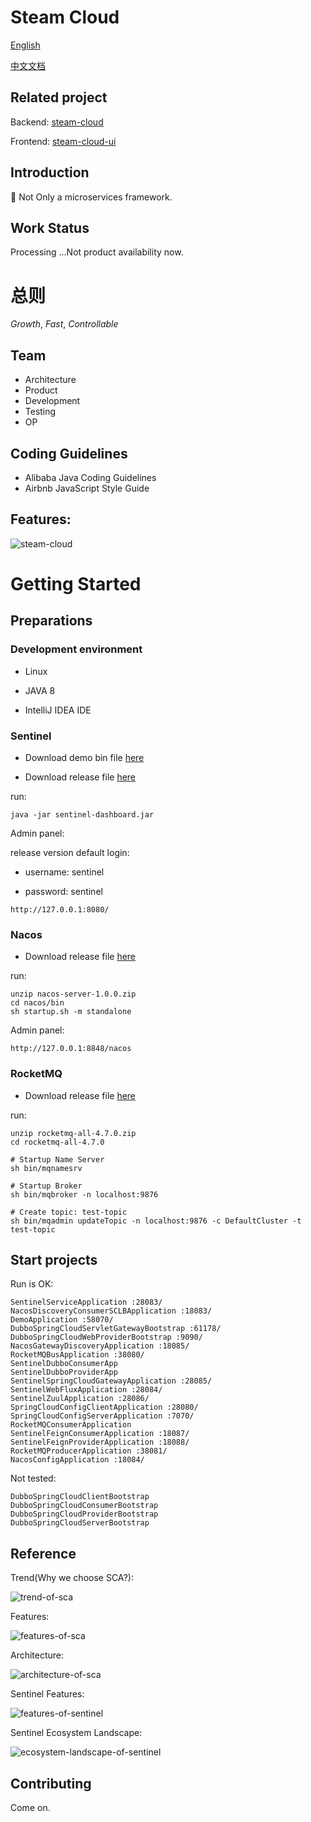 # Steam Cloud

[English](README.md)

[中文文档](README-zh_cn.md)

## Related project

Backend: [steam-cloud](https://github.com/rosky/steam-cloud)

Frontend: [steam-cloud-ui](https://github.com/rosky/steam-cloud-ui)

## Introduction

 🚀 Not Only a microservices framework.

## Work Status

Processing ...Not product availability now.

# 总则

*Growth*, *Fast*, *Controllable*

## Team

* Architecture
* Product
* Development
* Testing
* OP

## Coding Guidelines

* Alibaba Java Coding Guidelines
* Airbnb JavaScript Style Guide

## Features:

![steam-cloud](./images/steam-cloud.png)

# Getting Started

## Preparations

### Development environment

* Linux

* JAVA 8

* IntelliJ IDEA IDE

### Sentinel

* Download demo bin file [here](http://edas-public.oss-cn-hangzhou.aliyuncs.com/install_package/demo/sentinel-dashboard.jar)

* Download release file [here](https://github.com/alibaba/Sentinel/releases)

run:

```
java -jar sentinel-dashboard.jar
```

Admin panel:

release version default login:

* username: sentinel

* password: sentinel

```
http://127.0.0.1:8080/
```

### Nacos

* Download release file [here](https://github.com/alibaba/nacos/releases)

run:

```
unzip nacos-server-1.0.0.zip
cd nacos/bin
sh startup.sh -m standalone
```

Admin panel:

```
http://127.0.0.1:8848/nacos
```

### RocketMQ

* Download release file [here](https://github.com/apache/rocketmq/releases)

run:

```
unzip rocketmq-all-4.7.0.zip
cd rocketmq-all-4.7.0

# Startup Name Server
sh bin/mqnamesrv

# Startup Broker
sh bin/mqbroker -n localhost:9876

# Create topic: test-topic
sh bin/mqadmin updateTopic -n localhost:9876 -c DefaultCluster -t test-topic
```

## Start projects

Run is OK:
```
SentinelServiceApplication :28083/
NacosDiscoveryConsumerSCLBApplication :18083/
DemoApplication :58070/
DubboSpringCloudServletGatewayBootstrap :61178/
DubboSpringCloudWebProviderBootstrap :9090/
NacosGatewayDiscoveryApplication :18085/
RocketMQBusApplication :38080/
SentinelDubboConsumerApp
SentinelDubboProviderApp
SentinelSpringCloudGatewayApplication :28085/
SentinelWebFluxApplication :28084/
SentinelZuulApplication :28086/
SpringCloudConfigClientApplication :28080/
SpringCloudConfigServerApplication :7070/
RocketMQConsumerApplication
SentinelFeignConsumerApplication :18087/
SentinelFeignProviderApplication :18088/
RocketMQProducerApplication :38081/
NacosConfigApplication :18084/
```

Not tested:

```
DubboSpringCloudClientBootstrap
DubboSpringCloudConsumerBootstrap
DubboSpringCloudProviderBootstrap
DubboSpringCloudServerBootstrap
```

## Reference

Trend(Why we choose SCA?):

![trend-of-sca](./images/trend-of-sca.png)

Features:

![features-of-sca](./images/features-of-sca.png)

Architecture:

![architecture-of-sca](./images/architecture-of-sca.png)

Sentinel Features:

![features-of-sentinel](./images/features-of-sentinel.png)

Sentinel Ecosystem Landscape:

![ecosystem-landscape-of-sentinel](./images/ecosystem-landscape-of-sentinel.png)

## Contributing

Come on.
